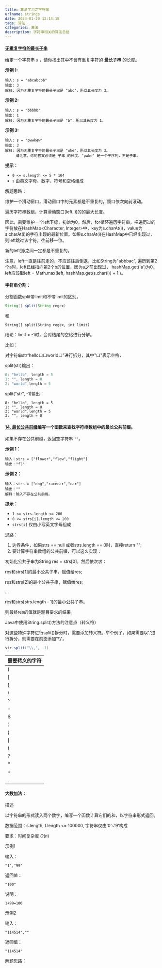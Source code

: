 ```yaml
---
title: 算法学习之字符串
urlname: strings
date: 2024-01-20 12:14:18
tags: 算法
categories: 算法
description: 字符串相关的算法总结
---
```


#### [无重复字符的最长子串](https://leetcode.cn/problems/longest-substring-without-repeating-characters/)

给定一个字符串 `s` ，请你找出其中不含有重复字符的 **最长子串** 的长度。 

**示例 1:**

```
输入: s = "abcabcbb"
输出: 3 
解释: 因为无重复字符的最长子串是 "abc"，所以其长度为 3。
```

**示例 2:**

```
输入: s = "bbbbb"
输出: 1
解释: 因为无重复字符的最长子串是 "b"，所以其长度为 1。
```

**示例 3:**

```
输入: s = "pwwkew"
输出: 3
解释: 因为无重复字符的最长子串是 "wke"，所以其长度为 3。
     请注意，你的答案必须是 子串 的长度，"pwke" 是一个子序列，不是子串。 
```

**提示：**

- `0 <= s.length <= 5 * 104`
- `s` 由英文字母、数字、符号和空格组成



解题思路：

维护一个滑动窗口，滑动窗口中的元素都是不重复的，窗口依次向前滚动。

遍历字符串数组，计算滑动窗口[left, i]的的最大长度。

因此，需要维护一个left下标，初始为0。然后，for循环遍历字符串，把遍历过的字符放在HashMap<Character, Integer>中，key为s.charAt(i)，value为s.charAt(i)的字符出现的最新位置。如果s.charAt(i)在HashMap中已经出现过，则left跳过该字符，往前移一位。

新的left到i之间一定都是不重复的。

注意，left一直是往前走的，不应该往后倒退，比如String为"abbbac", 遍历到第2个a时，left已经指向第2个b的位置，因为a之前出现过， hashMap.get('a')为0，left应该取left = Math.max(left, hashMap.get(s.char(i)) + 1 )。



#### 字符串分割：

 分割函数split带limit和不带limit的区别。

```java
String[] split(String regex)
```
和

```
String[] split(String regex, int limit) 
```

结论：limit = -1时，会对结尾的空格进行分解。

比如：

对字符串str“hello口口world口”进行拆分，其中"口"表示空格，

split(str)输出：

```java
0: "hello", length = 5
1: "", length = 0
2: "world",length = 5
```

split("str", -1)输出：

```
0: "hello", length = 5
1: "", length = 0
2: "world",length = 5
3: "", length = 0
```



#### [14. 最长公共前缀](https://leetcode.cn/problems/longest-common-prefix/)编写一个函数来查找字符串数组中的最长公共前缀。

如果不存在公共前缀，返回空字符串 `""`。

 

**示例 1：**

```
输入：strs = ["flower","flow","flight"]
输出："fl"
```

**示例 2：**

```
输入：strs = ["dog","racecar","car"]
输出：""
解释：输入不存在公共前缀。
```

 

**提示：**

- `1 <= strs.length <= 200`
- `0 <= strs[i].length <= 200`
- `strs[i]` 仅由小写英文字母组成

思路：

1. 边界条件，如果strs == null 或者strs.length == 0时，直接return "";
2. 要计算字符串数组的公共前缀，可以这么实现：

初始化公共子串为String res = strs[0]，然后依次求：

res和strs[1]的最小公共子串，赋值给res;

res和strs[2]的最小公共子串，赋值给res;

...

res和strs[strs.length - 1]的最小公共子串。

则最终res的值就是题目要求的结果。



Java中使用String.split()方法的注意点（转义符）

对这些特殊字符进行split()拆分时，需要添加转义符。举个例子，如果需要以'.'进行拆分，则需要在前面添加"\\\\"。

```java
str.split("\\,", -1)
```

| 需要转义的字符 |
| ---- |
| ( |
| [ |
| { |
| / |
| ^ |
| \- |
| $ |
| ¦ |
| } |
| ] |
| ) |
| ? |
| * |
| + |
| . |



#### 大数加法：

 描述

以字符串的形式读入两个数字，编写一个函数计算它们的和，以字符串形式返回。

数据范围：s.length, t.length <= 100000, 字符串仅由'0'~‘9’构成

要求：时间复杂度 *O*(*n*)

示例1

输入：

```
"1","99"
```

返回值：

```
"100"
```

说明：

```
1+99=100       
```

示例2

输入：

```
"114514",""
```

返回值：

```
"114514"
```

解题思路：

